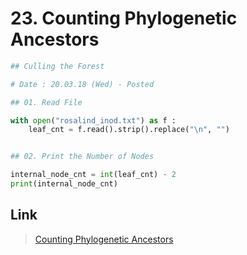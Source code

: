 # 23. Counting Phylogenetic Ancestors
```python
## Culling the Forest

# Date : 20.03.18 (Wed) - Posted

## 01. Read File

with open("rosalind_inod.txt") as f :
	leaf_cnt = f.read().strip().replace("\n", "")


## 02. Print the Number of Nodes

internal_node_cnt = int(leaf_cnt) - 2
print(internal_node_cnt)
```
## Link
> [Counting Phylogenetic Ancestors](http://rosalind.info/problems/inod/)
